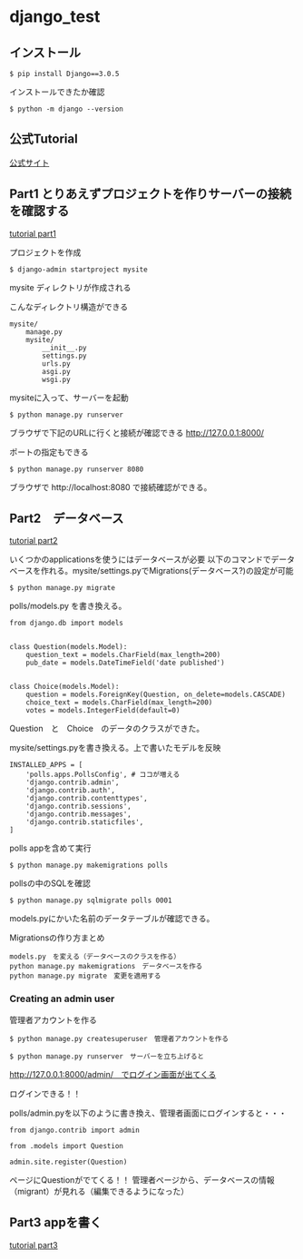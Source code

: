 # django_test

## インストール
```
$ pip install Django==3.0.5
```
インストールできたか確認
```
$ python -m django --version
```

## 公式Tutorial

[公式サイト](https://docs.djangoproject.com/en/3.0/)

## Part1 とりあえずプロジェクトを作りサーバーの接続を確認する
[tutorial part1](https://docs.djangoproject.com/en/3.0/intro/tutorial01/)

プロジェクトを作成
```
$ django-admin startproject mysite
```
mysite ディレクトリが作成される

こんなディレクトリ構造ができる

```
mysite/
    manage.py
    mysite/
        __init__.py
        settings.py
        urls.py
        asgi.py
        wsgi.py
```

mysiteに入って、サーバーを起動
```
$ python manage.py runserver
```

ブラウザで下記のURLに行くと接続が確認できる
http://127.0.0.1:8000/


ポートの指定もできる
```
$ python manage.py runserver 8080
```

ブラウザで http://localhost:8080 で接続確認ができる。

## Part2　データベース
[tutorial part2](https://docs.djangoproject.com/en/3.0/intro/tutorial02/)

いくつかのapplicationsを使うにはデータベースが必要
以下のコマンドでデータベースを作れる。mysite/settings.pyでMigrations(データベース?)の設定が可能

```
$ python manage.py migrate
```


polls/models.py を書き換える。

```
from django.db import models


class Question(models.Model):
    question_text = models.CharField(max_length=200)
    pub_date = models.DateTimeField('date published')


class Choice(models.Model):
    question = models.ForeignKey(Question, on_delete=models.CASCADE)
    choice_text = models.CharField(max_length=200)
    votes = models.IntegerField(default=0)
```
Question　と　Choice　のデータのクラスができた。


mysite/settings.pyを書き換える。上で書いたモデルを反映

```
INSTALLED_APPS = [
    'polls.apps.PollsConfig', # ココが増える
    'django.contrib.admin',
    'django.contrib.auth',
    'django.contrib.contenttypes',
    'django.contrib.sessions',
    'django.contrib.messages',
    'django.contrib.staticfiles',
]
```

polls appを含めて実行
```
$ python manage.py makemigrations polls
```
pollsの中のSQLを確認
```
$ python manage.py sqlmigrate polls 0001
```
models.pyにかいた名前のデータテーブルが確認できる。

Migrationsの作り方まとめ
```
models.py　を変える（データベースのクラスを作る）
python manage.py makemigrations　データベースを作る
python manage.py migrate　変更を適用する
```

### Creating an admin user
管理者アカウントを作る
```
$ python manage.py createsuperuser　管理者アカウントを作る

$ python manage.py runserver　サーバーを立ち上げると
```
http://127.0.0.1:8000/admin/　でログイン画面が出てくる

ログインできる！！


polls/admin.pyを以下のように書き換え、管理者画面にログインすると・・・
```
from django.contrib import admin

from .models import Question

admin.site.register(Question)
```
ページにQuestionがでてくる！！
管理者ページから、データベースの情報（migrant）が見れる（編集できるようになった）


## Part3 appを書く
[tutorial part3](https://docs.djangoproject.com/en/3.0/intro/tutorial03/)


